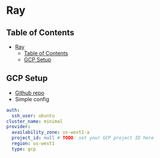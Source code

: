 # Ray

## Table of Contents

- [Ray](#ray)
  - [Table of Contents](#table-of-contents)
  - [GCP Setup](#gcp-setup)

## GCP Setup

- [Github repo](https://github.com/ray-project/ray/tree/master/python/ray/autoscaler/gcp)
- Simple config

```yaml
auth:
  ssh_user: ubuntu
cluster_name: minimal
provider:
  availability_zone: us-west1-a
  project_id: null # TODO: set your GCP project ID here
  region: us-west1
  type: gcp
```
